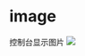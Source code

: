 # image
控制台显示图片
![](https://images2018.cnblogs.com/blog/1123683/201802/1123683-20180223134526910-1428875127.jpg)
